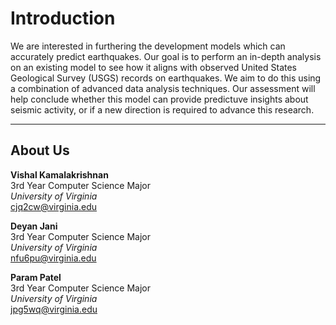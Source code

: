 # Introduction

We are interested in furthering the development models which can accurately predict earthquakes. Our goal is to perform an in-depth analysis on an existing model to see how it aligns with observed United States Geological Survey (USGS) records on earthquakes. We aim to do this using a combination of advanced data analysis techniques. Our assessment will help conclude whether this model can provide predictuve insights about seismic activity, or if a new direction is required to advance this research.

- - -
## About Us
__Vishal Kamalakrishnan__  
3rd Year Computer Science Major  
_University of Virginia_  
cjq2cw@virginia.edu

__Deyan Jani__  
3rd Year Computer Science Major  
_University of Virginia_   
nfu6pu@virginia.edu

__Param Patel__  
3rd Year Computer Science Major  
_University of Virginia_  
jpg5wq@virginia.edu